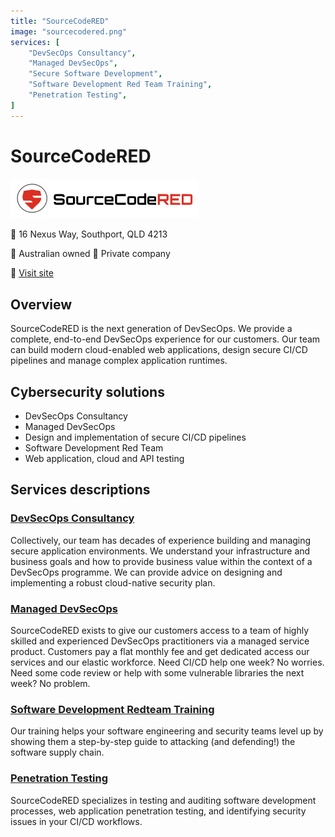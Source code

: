 ```yaml
---
title: "SourceCodeRED"
image: "sourcecodered.png"
services: [
    "DevSecOps Consultancy",
    "Managed DevSecOps",
    "Secure Software Development",
    "Software Development Red Team Training",
    "Penetration Testing",
]
---
```


# SourceCodeRED

<img src="sourcecodered.png" width="300" />

:office: 16 Nexus Way, Southport, QLD 4213

:flags: Australian owned
:flags: Private company

:small_blue_diamond: [Visit site](https://sourcecodered.com)

## Overview

SourceCodeRED is the next generation of DevSecOps.  We provide a complete, end-to-end DevSecOps experience for our customers.  Our team can build modern cloud-enabled web applications, design secure CI/CD pipelines and manage complex application runtimes. 

## Cybersecurity solutions

* DevSecOps Consultancy
* Managed DevSecOps
* Design and implementation of secure CI/CD pipelines
* Software Development Red Team
* Web application, cloud and API testing

## Services descriptions
### [DevSecOps Consultancy](https://sourcecodered.com/devsecops-consultancy/)
Collectively, our team has decades of experience building and managing secure application environments.  We understand your infrastructure and business goals and how to provide business value within the context of a DevSecOps programme.  We can provide advice on designing and implementing a robust cloud-native security plan.

### [Managed DevSecOps](https://sourcecodered.com/managed-devsecops/) 
SourceCodeRED exists to give our customers access to a team of highly skilled and experienced DevSecOps practitioners via a managed service product.  Customers pay a flat monthly fee and get dedicated access our services and our elastic workforce.  Need CI/CD help one week?  No worries.  Need some code review or help with some vulnerable libraries the next week?  No problem.  

### [Software Development Redteam Training](https://sourcecodered.com/attacking-and-defending-the-software-supply-chain/)
Our training helps your software engineering and security teams level up by showing them a step-by-step guide to attacking (and defending!) the software supply chain.

### [Penetration Testing](https://sourcecodered.com/penetration-testing/)
SourceCodeRED specializes in testing and auditing software development processes, web application penetration testing, and identifying security issues in your CI/CD workflows.
